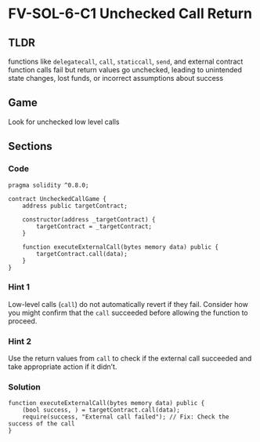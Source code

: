# FV-SOL-6-C1 Unchecked Call Return

## TLDR

functions like `delegatecall`, `call`, `staticcall`, `send`, and external contract function calls fail but return values go unchecked, leading to unintended state changes, lost funds, or incorrect assumptions about success

## Game

Look for unchecked low level calls

## Sections
### Code
```solidity
pragma solidity ^0.8.0;

contract UncheckedCallGame {
    address public targetContract;

    constructor(address _targetContract) {
        targetContract = _targetContract;
    }

    function executeExternalCall(bytes memory data) public {
        targetContract.call(data);
    }
}
```


### Hint 1
Low-level calls (`call`) do not automatically revert if they fail. Consider how you might confirm that the `call` succeeded before allowing the function to proceed.


### Hint 2
Use the return values from `call` to check if the external call succeeded and take appropriate action if it didn’t.


### Solution
```solidity
function executeExternalCall(bytes memory data) public {
    (bool success, ) = targetContract.call(data);
    require(success, "External call failed"); // Fix: Check the success of the call
}
```


